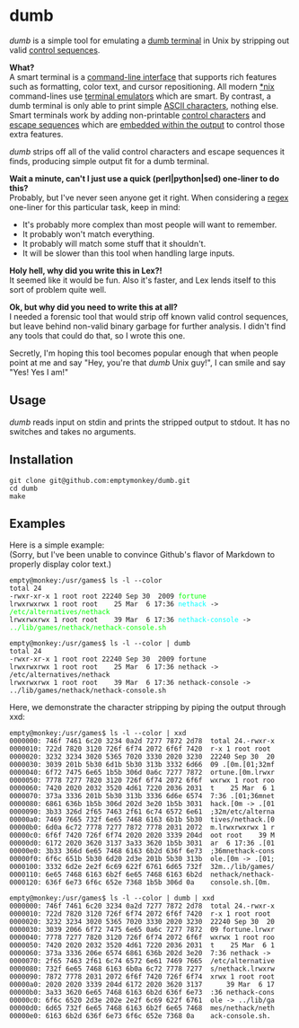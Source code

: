 # dumb #
_dumb_ is a simple tool for emulating a [dumb terminal](http://en.wikipedia.org/wiki/Computer_terminal#Dumb_terminal) in Unix by stripping out valid [control sequences](http://www.xfree86.org/current/ctlseqs.html).

**What?**  
A smart terminal is a [command-line interface](http://en.wikipedia.org/wiki/Commandline) that supports rich features such as formatting, color text, and cursor repositioning. All modern [\*nix](http://en.wikipedia.org/wiki/*nix) command-lines use [terminal emulators](http://en.wikipedia.org/wiki/Terminal_emulator) which are smart. By contrast, a dumb terminal is only able to print simple [ASCII characters](http://en.wikipedia.org/wiki/Ascii), nothing else. Smart terminals work by adding non-printable [control characters](http://en.wikipedia.org/wiki/Control_character) and [escape sequences](http://en.wikipedia.org/wiki/Escape_sequence) which are [embedded within the output](http://en.wikipedia.org/wiki/In-band_signaling) to control those extra features.

_dumb_ strips off all of the valid control characters and escape sequences it finds, producing simple output fit for a dumb terminal.


**Wait a minute, can't I just use a quick (perl|python|sed) one-liner to do this?**  
Probably, but I've never seen anyone get it right. When considering a [regex](http://en.wikipedia.org/wiki/Regular_expression) one-liner for this particular task, keep in mind:  

* It's probably more complex than most people will want to remember.
* It probably won't match everything.
* It probably will match some stuff that it shouldn't.
* It will be slower than this tool when handling large inputs.


**Holy hell, why did you write this in Lex?!**  
It seemed like it would be fun. Also it's faster, and Lex lends itself to this sort of problem quite well.


**Ok, but why did you need to write this at all?**  
I needed a forensic tool that would strip off known valid control sequences, but leave behind non-valid binary garbage for further analysis. I didn't find any tools that could do that, so I wrote this one.

Secretly, I'm hoping this tool becomes popular enough that when people point at me and say "Hey, you're that _dumb_ Unix guy!", I can smile and say "Yes! Yes I am!"

## Usage ##

_dumb_ reads input on stdin and prints the stripped output to stdout. It has no switches and takes no arguments.

## Installation ##

```
git clone git@github.com:emptymonkey/dumb.git
cd dumb
make
```

## Examples ##

Here is a simple example:  
(Sorry, but I've been unable to convince Github's flavor of Markdown to properly display color text.)

<pre><code>empty@monkey:/usr/games$ ls -l --color
total 24
-rwxr-xr-x 1 root root 22240 Sep 30  2009 <span style="color:#00ff00">fortune</span>
lrwxrwxrwx 1 root root    25 Mar  6 17:36 <span style="color:#00ffff">nethack</span> -> <span style="color:#00ff00">/etc/alternatives/nethack</span>
lrwxrwxrwx 1 root root    39 Mar  6 17:36 <span style="color:#00ffff">nethack-console</span> -> <span style="color:#00ff00">../lib/games/nethack/nethack-console.sh</span>

empty@monkey:/usr/games$ ls -l --color | dumb 
total 24
-rwxr-xr-x 1 root root 22240 Sep 30  2009 fortune
lrwxrwxrwx 1 root root    25 Mar  6 17:36 nethack -> /etc/alternatives/nethack
lrwxrwxrwx 1 root root    39 Mar  6 17:36 nethack-console -> ../lib/games/nethack/nethack-console.sh</code></pre>


Here, we demonstrate the character stripping by piping the output through xxd:

```
empty@monkey:/usr/games$ ls -l --color | xxd
0000000: 746f 7461 6c20 3234 0a2d 7277 7872 2d78  total 24.-rwxr-x
0000010: 722d 7820 3120 726f 6f74 2072 6f6f 7420  r-x 1 root root 
0000020: 3232 3234 3020 5365 7020 3330 2020 3230  22240 Sep 30  20
0000030: 3039 201b 5b30 6d1b 5b30 313b 3332 6d66  09 .[0m.[01;32mf
0000040: 6f72 7475 6e65 1b5b 306d 0a6c 7277 7872  ortune.[0m.lrwxr
0000050: 7778 7277 7820 3120 726f 6f74 2072 6f6f  wxrwx 1 root roo
0000060: 7420 2020 2032 3520 4d61 7220 2036 2031  t    25 Mar  6 1
0000070: 373a 3336 201b 5b30 313b 3336 6d6e 6574  7:36 .[01;36mnet
0000080: 6861 636b 1b5b 306d 202d 3e20 1b5b 3031  hack.[0m -> .[01
0000090: 3b33 326d 2f65 7463 2f61 6c74 6572 6e61  ;32m/etc/alterna
00000a0: 7469 7665 732f 6e65 7468 6163 6b1b 5b30  tives/nethack.[0
00000b0: 6d0a 6c72 7778 7277 7872 7778 2031 2072  m.lrwxrwxrwx 1 r
00000c0: 6f6f 7420 726f 6f74 2020 2020 3339 204d  oot root    39 M
00000d0: 6172 2020 3620 3137 3a33 3620 1b5b 3031  ar  6 17:36 .[01
00000e0: 3b33 366d 6e65 7468 6163 6b2d 636f 6e73  ;36mnethack-cons
00000f0: 6f6c 651b 5b30 6d20 2d3e 201b 5b30 313b  ole.[0m -> .[01;
0000100: 3332 6d2e 2e2f 6c69 622f 6761 6d65 732f  32m../lib/games/
0000110: 6e65 7468 6163 6b2f 6e65 7468 6163 6b2d  nethack/nethack-
0000120: 636f 6e73 6f6c 652e 7368 1b5b 306d 0a    console.sh.[0m.

empty@monkey:/usr/games$ ls -l --color | dumb | xxd
0000000: 746f 7461 6c20 3234 0a2d 7277 7872 2d78  total 24.-rwxr-x
0000010: 722d 7820 3120 726f 6f74 2072 6f6f 7420  r-x 1 root root 
0000020: 3232 3234 3020 5365 7020 3330 2020 3230  22240 Sep 30  20
0000030: 3039 2066 6f72 7475 6e65 0a6c 7277 7872  09 fortune.lrwxr
0000040: 7778 7277 7820 3120 726f 6f74 2072 6f6f  wxrwx 1 root roo
0000050: 7420 2020 2032 3520 4d61 7220 2036 2031  t    25 Mar  6 1
0000060: 373a 3336 206e 6574 6861 636b 202d 3e20  7:36 nethack -> 
0000070: 2f65 7463 2f61 6c74 6572 6e61 7469 7665  /etc/alternative
0000080: 732f 6e65 7468 6163 6b0a 6c72 7778 7277  s/nethack.lrwxrw
0000090: 7872 7778 2031 2072 6f6f 7420 726f 6f74  xrwx 1 root root
00000a0: 2020 2020 3339 204d 6172 2020 3620 3137      39 Mar  6 17
00000b0: 3a33 3620 6e65 7468 6163 6b2d 636f 6e73  :36 nethack-cons
00000c0: 6f6c 6520 2d3e 202e 2e2f 6c69 622f 6761  ole -> ../lib/ga
00000d0: 6d65 732f 6e65 7468 6163 6b2f 6e65 7468  mes/nethack/neth
00000e0: 6163 6b2d 636f 6e73 6f6c 652e 7368 0a    ack-console.sh.
```

  
